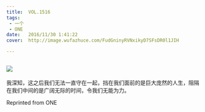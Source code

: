 ```yaml
---
title:	VOL.1516
tags:
 - 一个
 - ONE
date:	2016/11/30 1:41:22
cover:	http://image.wufazhuce.com/FudGninyRVNxikyD7SFsDR0l1JIH

---
```

![](http://image.wufazhuce.com/FudGninyRVNxikyD7SFsDR0l1JIH)
---

我深知，这之后我们无法一直守在一起，挡在我们面前的是巨大庞然的人生，阻隔在我们中间的是广阔无际的时间，令我们无能为力。
 
Reprinted from ONE
